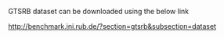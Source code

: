 GTSRB dataset can be downloaded using the below link

http://benchmark.ini.rub.de/?section=gtsrb&subsection=dataset
